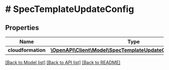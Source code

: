 # # SpecTemplateUpdateConfig

## Properties

Name | Type | Description | Notes
------------ | ------------- | ------------- | -------------
**cloudformation** | [**\OpenAPI\Client\Model\SpecTemplateUpdateConfigCloudformation**](SpecTemplateUpdateConfigCloudformation.md) |  | [optional]

[[Back to Model list]](../../README.md#models) [[Back to API list]](../../README.md#endpoints) [[Back to README]](../../README.md)
